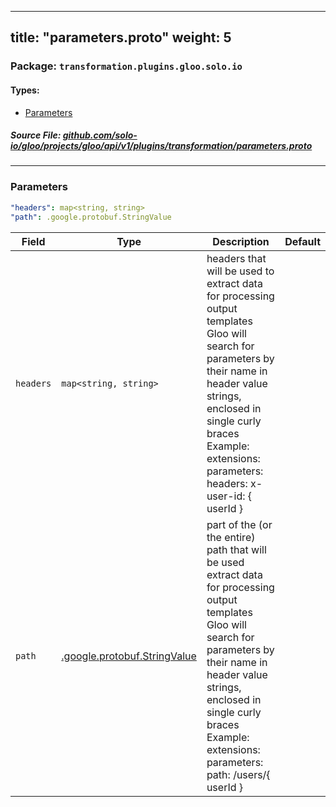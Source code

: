 
---
title: "parameters.proto"
weight: 5
---

<!-- Code generated by solo-kit. DO NOT EDIT. -->


### Package: `transformation.plugins.gloo.solo.io` 
#### Types:


- [Parameters](#parameters)
  



##### Source File: [github.com/solo-io/gloo/projects/gloo/api/v1/plugins/transformation/parameters.proto](https://github.com/solo-io/gloo/blob/master/projects/gloo/api/v1/plugins/transformation/parameters.proto)





---
### Parameters



```yaml
"headers": map<string, string>
"path": .google.protobuf.StringValue

```

| Field | Type | Description | Default |
| ----- | ---- | ----------- |----------- | 
| `headers` | `map<string, string>` | headers that will be used to extract data for processing output templates Gloo will search for parameters by their name in header value strings, enclosed in single curly braces Example: extensions: parameters: headers: x-user-id: { userId } |  |
| `path` | [.google.protobuf.StringValue](https://developers.google.com/protocol-buffers/docs/reference/csharp/class/google/protobuf/well-known-types/string-value) | part of the (or the entire) path that will be used extract data for processing output templates Gloo will search for parameters by their name in header value strings, enclosed in single curly braces Example: extensions: parameters: path: /users/{ userId } |  |





<!-- Start of HubSpot Embed Code -->
<script type="text/javascript" id="hs-script-loader" async defer src="//js.hs-scripts.com/5130874.js"></script>
<!-- End of HubSpot Embed Code -->
